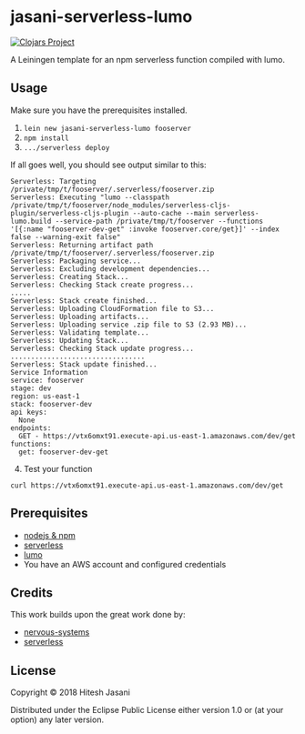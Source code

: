 # jasani-serverless-lumo

[![Clojars Project](https://img.shields.io/clojars/v/jasani-serverless-lumo/lein-template.svg)](https://clojars.org/jasani-serverless-lumo/lein-template)

A Leiningen template for an npm serverless function compiled with lumo.

## Usage

Make sure you have the prerequisites installed.

1. `lein new jasani-serverless-lumo fooserver`
2. `npm install`
3. `.../serverless deploy`

If all goes well, you should see output similar to this:

```
Serverless: Targeting /private/tmp/t/fooserver/.serverless/fooserver.zip
Serverless: Executing "lumo --classpath /private/tmp/t/fooserver/node_modules/serverless-cljs-plugin/serverless-cljs-plugin --auto-cache --main serverless-lumo.build --service-path /private/tmp/t/fooserver --functions '[{:name "fooserver-dev-get" :invoke fooserver.core/get}]' --index false --warning-exit false"
Serverless: Returning artifact path /private/tmp/t/fooserver/.serverless/fooserver.zip
Serverless: Packaging service...
Serverless: Excluding development dependencies...
Serverless: Creating Stack...
Serverless: Checking Stack create progress...
.....
Serverless: Stack create finished...
Serverless: Uploading CloudFormation file to S3...
Serverless: Uploading artifacts...
Serverless: Uploading service .zip file to S3 (2.93 MB)...
Serverless: Validating template...
Serverless: Updating Stack...
Serverless: Checking Stack update progress...
.................................
Serverless: Stack update finished...
Service Information
service: fooserver
stage: dev
region: us-east-1
stack: fooserver-dev
api keys:
  None
endpoints:
  GET - https://vtx6omxt91.execute-api.us-east-1.amazonaws.com/dev/get
functions:
  get: fooserver-dev-get
```

4. Test your function

```
curl https://vtx6omxt91.execute-api.us-east-1.amazonaws.com/dev/get
```


## Prerequisites

* [nodejs & npm](https://nodejs.org/en/)
* [serverless](https://serverless.com/)
* [lumo](https://github.com/anmonteiro/lumo)
* You have an AWS account and configured credentials

## Credits

This work builds upon the great work done by:

* [nervous-systems](https://github.com/nervous-systems/serverless-cljs-plugin)
* [serverless](https://serverless.com/)

## License

Copyright © 2018 Hitesh Jasani

Distributed under the Eclipse Public License either version 1.0 or (at
your option) any later version.

